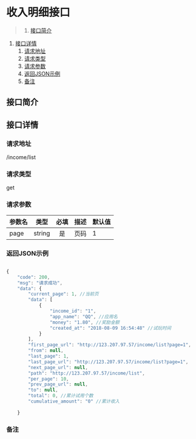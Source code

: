 # 收入明细接口

>1. [接口简介](#接口简介 "接口简介")
1. [接口详情](#接口详情 "接口详情")
	1. [请求地址](#请求地址 "请求地址")
	1. [请求类型](#请求类型 "请求类型")
	1. [请求参数](#请求参数 "请求参数")
	1. [返回JSON示例](#返回JSON示例 "返回JSON示例")
	1. [备注](#备注 "备注")



## 接口简介


## 接口详情 

### 请求地址
/income/list

### 请求类型
get

### 请求参数
| 参数名 | 类型 | 必填 | 描述 | 默认值 |
| --- | :---: | :---: | --- | --- |
| page | string | 是 | 页码 | 1 |



### 返回JSON示例
```javascript

{
    "code": 200,
    "msg": "请求成功",
    "data": {
        "current_page": 1, //当前页
        "data": [
            {
                "income_id": "1",
                "app_name": "QQ", //应用名
                "money": "1.80", //奖励金额
                "created_at": "2018-08-09 16:54:48" //试玩时间
            }
        ],
        "first_page_url": "http://123.207.97.57/income/list?page=1",
        "from": null,
        "last_page": 1,
        "last_page_url": "http://123.207.97.57/income/list?page=1",
        "next_page_url": null,
        "path": "http://123.207.97.57/income/list",
        "per_page": 10,
        "prev_page_url": null,
        "to": null,
        "total": 0, //累计试用个数
        "cumulative_amount": "0" //累计收入
   
    }

```

### 备注